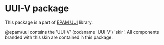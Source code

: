 # UUI-V package

This package is a part of [EPAM UUI](https://github.com/epam/UUI) library.

@epam/uui contains the 'UUI-V' (codename 'UUI-V') 'skin'. All components branded with this skin are contained in this package.